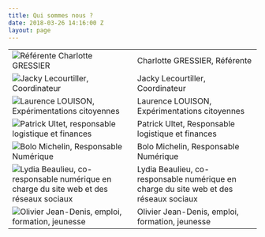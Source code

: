 ```yaml
---
title: Qui sommes nous ?
date: 2018-03-26 14:16:00 Z
layout: page
---
```


<table><tr><td><img src="[/images/trombi/Charlotte.png](http://en-marche-martinique.fr/images/trombi/Charlotte.png)" alt="Référente Charlotte GRESSIER"></td><td>Charlotte GRESSIER, Référente </td></tr><tr><td><img src="[/images/trombi/jacky.jpg](http://en-marche-martinique.fr/images/trombi/jacky.jpg)" alt="Jacky Lecourtiller, Coordinateur"></td><td>Jacky Lecourtiller, Coordinateur</td></tr><tr><td><img src="[/images/trombi/laurence.jpg](http://en-marche-martinique.fr/images/trombi/laurence.jpg)" alt="Laurence LOUISON, Expérimentations citoyennes"></td><td>Laurence LOUISON, Expérimentations citoyennes</td></tr><tr><td><img src="[/images/trombi/patrick.jpg](http://en-marche-martinique.fr/images/trombi/patrick.jpg)" alt="Patrick Ultet, responsable logistique et finances"></td><td>Patrick Ultet, Responsable logistique et finances</td></tr><tr><td><img src="[/images/trombi/bolo.jpeg](http://en-marche-martinique.fr/images/trombi/bolo.jpeg)" alt="Bolo Michelin, Responsable Numérique"></td><td>Bolo Michelin, Responsable Numérique</td></tr><tr><td><img src="[/images/trombi/lili.jpg](http://en-marche-martinique.fr/images/trombi/lili.jpg)" alt="Lydia Beaulieu, co-responsable numérique en charge du site web et des réseaux sociaux"></td><td>Lydia Beaulieu, co-responsable numérique en charge du site web et des réseaux sociaux</td></tr><tr><td><img src="[/images/trombi/olivier.png](http://en-marche-martinique.fr/images/trombi/olivier.png)" alt="Olivier Jean-Denis, emploi, formation, jeunesse"></td><td>Olivier Jean-Denis, emploi, formation, jeunesse</td></tr></table>
